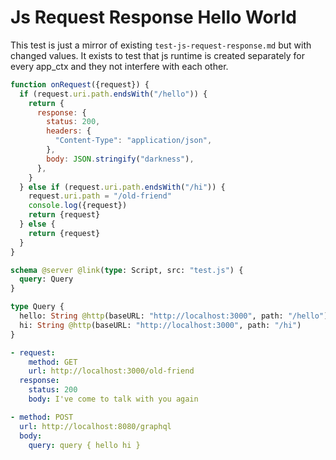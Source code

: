 # Js Request Response Hello World

This test is just a mirror of existing `test-js-request-response.md` but with changed values. It exists to test that js runtime is created separately for every app_ctx and they not interfere with each other.

```js @file:test.js
function onRequest({request}) {
  if (request.uri.path.endsWith("/hello")) {
    return {
      response: {
        status: 200,
        headers: {
          "Content-Type": "application/json",
        },
        body: JSON.stringify("darkness"),
      },
    }
  } else if (request.uri.path.endsWith("/hi")) {
    request.uri.path = "/old-friend"
    console.log({request})
    return {request}
  } else {
    return {request}
  }
}
```

```graphql @server
schema @server @link(type: Script, src: "test.js") {
  query: Query
}

type Query {
  hello: String @http(baseURL: "http://localhost:3000", path: "/hello")
  hi: String @http(baseURL: "http://localhost:3000", path: "/hi")
}
```

```yml @mock
- request:
    method: GET
    url: http://localhost:3000/old-friend
  response:
    status: 200
    body: I've come to talk with you again
```

```yml @test
- method: POST
  url: http://localhost:8080/graphql
  body:
    query: query { hello hi }
```
